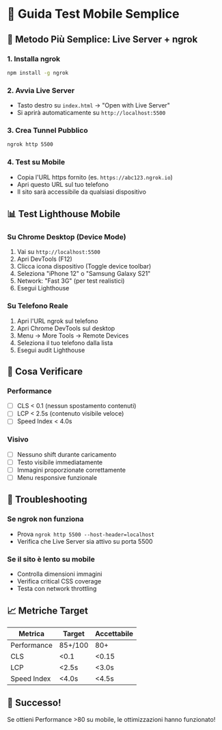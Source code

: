 # 📱 Guida Test Mobile Semplice

## 🚀 Metodo Più Semplice: Live Server + ngrok

### 1. Installa ngrok
```bash
npm install -g ngrok
```

### 2. Avvia Live Server
- Tasto destro su `index.html` → "Open with Live Server"
- Si aprirà automaticamente su `http://localhost:5500`

### 3. Crea Tunnel Pubblico
```bash
ngrok http 5500
```

### 4. Test su Mobile
- Copia l'URL https fornito (es. `https://abc123.ngrok.io`)
- Apri questo URL sul tuo telefono
- Il sito sarà accessibile da qualsiasi dispositivo

## 📊 Test Lighthouse Mobile

### Su Chrome Desktop (Device Mode)
1. Vai su `http://localhost:5500`
2. Apri DevTools (F12)
3. Clicca icona dispositivo (Toggle device toolbar)
4. Seleziona "iPhone 12" o "Samsung Galaxy S21"
5. Network: "Fast 3G" (per test realistici)
6. Esegui Lighthouse

### Su Telefono Reale
1. Apri l'URL ngrok sul telefono
2. Apri Chrome DevTools sul desktop
3. Menu → More Tools → Remote Devices
4. Seleziona il tuo telefono dalla lista
5. Esegui audit Lighthouse

## 🎯 Cosa Verificare

### Performance
- [ ] CLS < 0.1 (nessun spostamento contenuti)
- [ ] LCP < 2.5s (contenuto visibile veloce)
- [ ] Speed Index < 4.0s

### Visivo
- [ ] Nessuno shift durante caricamento
- [ ] Testo visibile immediatamente
- [ ] Immagini proporzionate correttamente
- [ ] Menu responsive funzionale

## 🔧 Troubleshooting

### Se ngrok non funziona
- Prova `ngrok http 5500 --host-header=localhost`
- Verifica che Live Server sia attivo su porta 5500

### Se il sito è lento su mobile
- Controlla dimensioni immagini
- Verifica critical CSS coverage
- Testa con network throttling

## 📈 Metriche Target

| Metrica | Target | Accettabile |
|---------|--------|-------------|
| Performance | 85+/100 | 80+ |
| CLS | <0.1 | <0.15 |
| LCP | <2.5s | <3.0s |
| Speed Index | <4.0s | <4.5s |

## 🎉 Successo!

Se ottieni Performance >80 su mobile, le ottimizzazioni hanno funzionato!
